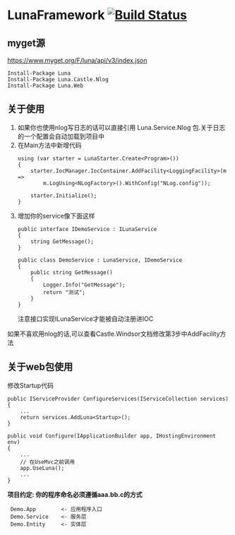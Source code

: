# LunaFramework [![Build Status](https://travis-ci.com/lun3322/LunaFramework.svg?branch=master)](https://travis-ci.com/lun3322/LunaFramework)

## myget源
https://www.myget.org/F/luna/api/v3/index.json
```
Install-Package Luna
Install-Package Luna.Castle.Nlog
Install-Package Luna.Web
```

## 关于使用
1. 如果你也使用nlog写日志的话可以直接引用 Luna.Service.Nlog 包.关于日志的一个配置会自动加载到项目中
2. 在Main方法中新增代码
    ```
	using (var starter = LunaStarter.Create<Program>())
	{
		starter.IocManager.IocContainer.AddFacility<LoggingFacility>(m =>
			m.LogUsing<NLogFactory>().WithConfig("NLog.config"));

		starter.Initialize();
	}
    ```
1. 增加你的service像下面这样
    ```
    public interface IDemoService : ILunaService
    {
    	string GetMessage();
    }
    
    public class DemoService : LunaService, IDemoService
    {
    	public string GetMessage()
    	{
    		Logger.Info("GetMessage");
    		return "测试";
    	}
    }
    ```
    注意接口实现ILunaService才能被自动注册进IOC

如果不喜欢用nlog的话,可以查看Castle.Windsor文档修改第3步中AddFacility方法

## 关于web包使用
修改Startup代码
```
public IServiceProvider ConfigureServices(IServiceCollection services)
{
	...
	return services.AddLuna<Startup>();
}

public void Configure(IApplicationBuilder app, IHostingEnvironment env)
{
	...
	// 在UseMvc之前调用
	app.UseLuna();
	...
}
```

**项目约定: 你的程序命名必须遵循aaa.bb.c的方式**
```
 Demo.App        <- 应用程序入口
 Demo.Service    <- 服务层
 Demo.Entity     <- 实体层
```